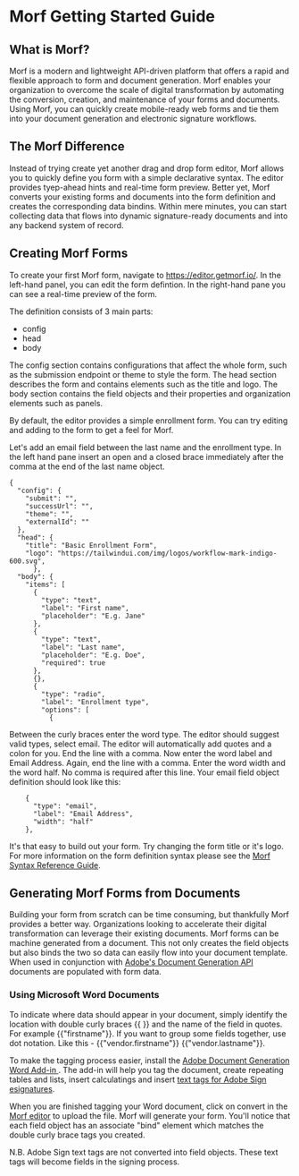# Morf Getting Started Guide

## What is Morf?

Morf is a modern and lightweight API-driven platform that offers a rapid and flexible approach to form and document generation.   Morf enables your organization to overcome the scale of digital transformation by automating the conversion, creation, and maintenance of your forms and documents.  Using Morf, you can quickly create mobile-ready web forms and tie them into your document generation and electronic signature workflows.

## The Morf Difference

Instead of trying create yet another drag and drop form editor, Morf allows you to quickly define you form with a simple declarative syntax.  The editor provides tyep-ahead hints and real-time form preview.  Better yet, Morf converts your existing forms and documents into the form definition and creates the corresponding data bindins. Within mere minutes, you can start collecting data that flows into dynamic signature-ready documents and into any backend system of record.  

## Creating Morf Forms

To create your first Morf form, navigate to https://editor.getmorf.io/.  In the left-hand panel, you can edit the form defintion.   In the right-hand pane you can see a real-time preview of the form.

The definition consists of 3 main parts: 
<ul>
  <li>config</li>
  <li>head</li>
  <li>body</li>  
</ul>

The config section contains configurations that affect the whole form, such as the submission endpoint or theme to style the form.  The head section describes the form and contains elements such as the title and logo.  The body section contains the field objects and their properties and organization elements such as panels.

By default, the editor provides a simple enrollment form. You can try editing and adding to the form to get a feel for Morf.   

Let's add an email field between the last name and the enrollment type.  In the left hand pane insert an open and a closed brace immediately after the comma at the end of the last name object.

    {
      "config": {
        "submit": "",
        "successUrl": "",
        "theme": "",
        "externalId": ""
      },
      "head": {
        "title": "Basic Enrollment Form",
        "logo": "https://tailwindui.com/img/logos/workflow-mark-indigo-600.svg",
          },
      "body": {
        "items": [
          {
            "type": "text",
            "label": "First name",
            "placeholder": "E.g. Jane"
          },
          {
            "type": "text",
            "label": "Last name",
            "placeholder": "E.g. Doe",
            "required": true
          },
          {},
          {
            "type": "radio",
            "label": "Enrollment type",
            "options": [
              {

Between the curly braces enter the word type.  The editor should suggest valid types, select email.   The editor will automatically add quotes and a colon for you.  End the line with a comma.   Now enter the word label and Email Address. Again, end the line with a comma. Enter the word width and the word half. No comma is required after this line.  Your email field object definition should look like this:

        {
          "type": "email",
          "label": "Email Address",
          "width": "half"
        },


It's that easy to build out your form.  Try changing the form title or it's logo.  For more information on the form definition syntax please see the [Morf Syntax Reference Guide](https://github.com/aftialabs/morf-docs/blob/main/Morf%20Syntax%20Reference.md).

## Generating Morf Forms from Documents

Building your form from scratch can be time consuming, but thankfully Morf provides a better way. Organizations looking to accelerate their digital transformation can leverage their existing documents. Morf forms can be machine generated from a document.  This not only creates the field objects but also binds the two so data can easily flow into your document template. When used in conjunction with [Adobe's Document Generation API](https://developer.adobe.com/document-services/apis/doc-generation/) documents are populated with form data.  

### Using Microsoft Word Documents

To indicate where data should appear in your document, simply identify the location with double curly braces {{ }} and the name of the field in quotes. For example {{"firstname"}}.   If you want to group some fields together, use dot notation.  Like this - {{"vendor.firstname"}} {{"vendor.lastname"}}.

To make the tagging process easier, install the [Adobe Document Generation Word Add-in ](https://developer.adobe.com/document-services/docs/overview/document-generation-api/wordaddin/).  The add-in will help you tag the document, create repeating tables and lists, insert calculatings and insert [text tags for Adobe Sign esignatures](https://helpx.adobe.com/sign/using/text-tag.html).

When you are finished tagging your Word document, click on convert in the [Morf editor](https://editor.getmorf.io/) to upload the file.   Morf will generate your form.  You'll notice that each field object has an associate "bind" element which matches the double curly brace tags you created.  

N.B. Adobe Sign text tags are not converted into field objects.  These text tags will become fields in the signing process.

